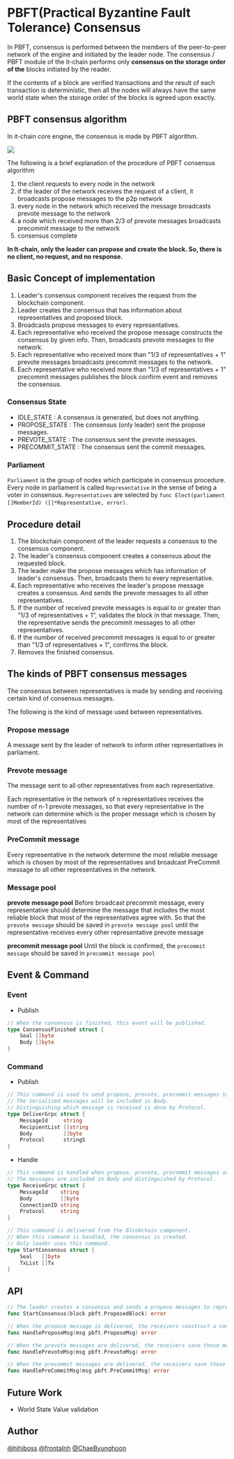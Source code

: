 # PBFT(Practical Byzantine Fault Tolerance) Consensus

In PBFT, consensus is performed between the members of the peer-to-peer network of the engine and initiated by the leader node.
The consensus / PBFT module of the it-chain performs only **consensus on the storage order of the** blocks initiated by the reader.

If the contents of a block are verified transactions and the result of each transaction is deterministic, then all the nodes will always have the same world state when the storage order of the blocks is agreed upon exactly.

## PBFT consensus algorithm

In it-chain core engine, the consensus is made by PBFT algorithm.

![](../../doc/images/consensus-PBFT.png)

The following is a brief explanation of the procedure of PBFT consensus algorithm

1. the client requests to every node in the network
2. if the leader of the network receives the request of a client, it broadcasts propose messages to the p2p network
3. every node in the network which received the message broadcasts prevote message to the network
4. a node which received more than 2/3 of prevote messages broadcasts precommit message to the network
5. consensus complete

**In It-chain, only the leader can propose and create the block. So, there is no client, no request, and no response.**

## Basic Concept of implementation

1. Leader's consensus component receives the request from the blockchain component.
2. Leader creates the consensus that has information about representatives and proposed block.
3. Broadcasts propose messages to every representatives.
4. Each representative who received the propose message constructs the consensus by given info. Then, broadcasts prevote messages to the network.
5. Each representative who received more than "1/3 of representatives + 1" prevote messages broadcasts precommit messages to the network.
6. Each representative who received more than "1/3 of representatives + 1" precommit messages publishes the block confirm event and removes the consensus.

### Consensus State

- IDLE_STATE : A consensus is generated, but does not anything.
- PROPOSE_STATE : The consensus (only leader) sent the propose messages.
- PREVOTE_STATE : The consensus sent the prevote messages.
- PRECOMMIT_STATE : The consensus sent the commit messages.

### Parliament

`Parliament` is the group of nodes which participate in consensus procedure. Every node in parliament is called `Representative` in the sense of being a voter in consensus. `Representatives` are selected by `func Elect(parliament []MemberId) ([]*Representative, error)`.

## Procedure detail

1. The blockchain component of the leader requests a consensus to the consensus component.
2. The leader's consensus component creates a consensus about the requested block.
3. The leader make the propose messages which has information of leader's consensus. Then, broadcasts them to every representative.
4. Each representative who receives the leader's propose message creates a consensus. And sends the prevote messages to all other representatives.
5. If the number of received prevote messages is equal to or greater than "1/3 of representatives + 1", validates the block in that message. Then, the representative sends the precommit messages to all other representatives.
6. If the number of received precommit messages is equal to or greater than "1/3 of representatives + 1", confirms the block.
7. Removes the finished consensus.

## The kinds of PBFT consensus messages

The consensus between representatives is made by sending and receiving certain kind of consensus messages.

The following is the kind of message used between representatives.

### Propose message

A message sent by the leader of network to inform other representatives in parliament.

### Prevote message

The message sent to all other representatives from each representative.

Each representative in the network of n representatives receives the number of n-1 prevote messages, so that every representative in the network can determine which is the proper message which is chosen by most of the representatives

### PreCommit message

Every representative in the network determine the most reliable message which is chosen by most of the representatives and broadcast PreCommit message to all other representatives in the network.

### Message pool

**prevote message pool**
Before broadcast precommit message, every representative should determine the message that includes the most reliable block that most of the representatives agree with.
So that the `prevote message` should be saved in `prevote message pool` until the representative receives every other representative prevote message

**precommit message pool**
Until the block is confirmed, the `precommit message` should be saved in `precommit message pool`

## Event & Command

### Event
- Publish
```go
// When the consensus is finished, this event will be published.
type ConsensusFinished struct {
	Seal []byte
	Body []byte
}
```

### Command
- Publish
```go
// This command is used to send propose, prevote, precommit messages to the network.
// The serialized messages will be included in Body.
// Distinguishing which message is received is done by Protocol.
type DeliverGrpc struct {
	MessageId     string
	RecipientList []string
	Body          []byte
	Protocol      stringS
}
```

- Handle
```go
// This command is handled when propose, prevote, precommit messages are received.
// The messages are included in Body and distinguished by Protocol.
type ReceiveGrpc struct {
	MessageId    string
	Body         []byte
	ConnectionID string
	Protocol     string
}
```
```go
// This command is delivered from the Blcokchain component.
// When this command is handled, the consensus is created.
// Only leader uses this command.
type StartConsensus struct {
	Seal   []byte
	TxList []Tx
}
```

## API
```go
// The leader creates a consensus and sends a propose messages to representatives.
func StartConsensus(block pbft.ProposedBlock) error
```
```go
// When the propose message is delivered, the receivers construct a consensus and send a prevote message to other representatives.
func HandleProposeMsg(msg pbft.ProposeMsg) error
```
```go
// When the prevote messages are delivered, the receivers save those messages in the prevote message pool, validate them, and send a precommit message to other representatives.
func HandlePrevoteMsg(msg pbft.PrevoteMsg) error
```
```go
// When the precommit messages are delivered, the receivers save those messages in the precommit message pool, validate them, and publish the ConsensusFinished event.
func HandlePreCommitMsg(msg pbft.PreCommitMsg) error
```


## Future Work

- World State Value validation


## Author

[@hihiboss](https://github.com/hihiboss)
[@frontalnh](https://github.com/frontalnh)
[@ChaeByunghoon](https://github.com/ChaeByunghoon)
